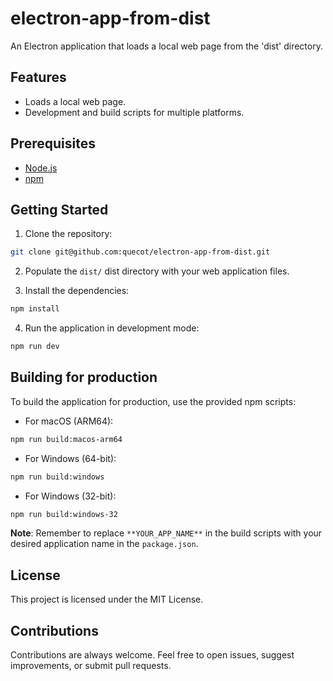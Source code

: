 # electron-app-from-dist

An Electron application that loads a local web page from the 'dist' directory.

## Features

- Loads a local web page.
- Development and build scripts for multiple platforms.

## Prerequisites

- [Node.js](https://nodejs.org/)
- [npm](https://www.npmjs.com/)

## Getting Started

1. Clone the repository:

```sh
git clone git@github.com:quecot/electron-app-from-dist.git
```

2. Populate the `dist/` dist directory with your web application files.

3. Install the dependencies:

```sh
npm install
```

4. Run the application in development mode:

```sh
npm run dev
```

## Building for production

To build the application for production, use the provided npm scripts:

- For macOS (ARM64):

```sh
npm run build:macos-arm64
```

- For Windows (64-bit):

```sh
npm run build:windows
```

- For Windows (32-bit):

```sh
npm run build:windows-32
```

**Note**: Remember to replace `**YOUR_APP_NAME**` in the build scripts with your desired application name in the `package.json`.

## License

This project is licensed under the MIT License.

## Contributions

Contributions are always welcome. Feel free to open issues, suggest improvements, or submit pull requests.
